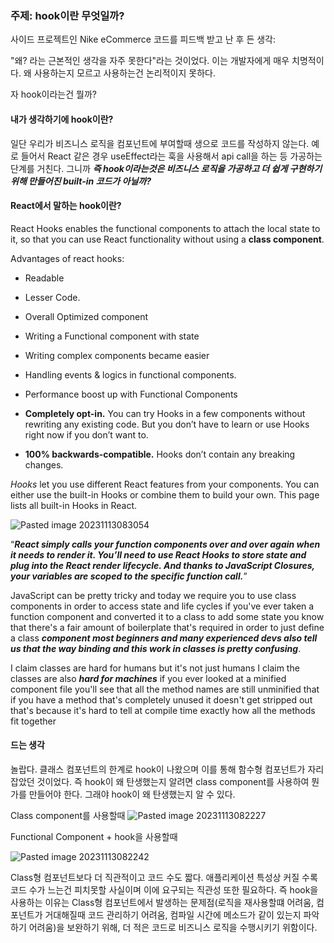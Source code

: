 ### 주제: hook이란 무엇일까?

사이드 프로젝트인 Nike eCommerce 코드를 피드백 받고 난 후 든 생각:

"왜? 라는 근본적인 생각을 자주 못한다"라는 것이었다. 이는 개발자에게 매우 치명적이다. 왜 사용하는지 모르고 사용하는건 논리적이지 못하다. 

자 hook이라는건 뭘까?

#### 내가 생각하기에 hook이란?

일단 우리가 비즈니스 로직을 컴포넌트에 부여할때 생으로 코드를 작성하지 않는다. 예로 들어서 React 같은 경우 useEffect라는 훅을 사용해서 api call을 하는 등 가공하는 단계를 거친다. 그니까 ***즉 hook이라는것은 비즈니스 로직을 가공하고 더 쉽게 구현하기 위해 만들어진 built-in 코드가 아닐까?***

#### React에서 말하는 hook이란?

React Hooks enables the functional components to attach the local state to it, so that you can use React functionality without using a **class component**.

Advantages of react hooks:

- Readable
- Lesser Code.
- Overall Optimized component
- Writing a Functional component with state
- Writing complex components became easier
- Handling events & logics in functional components.
- Performance boost up with Functional Components

- **Completely opt-in.** You can try Hooks in a few components without rewriting any existing code. But you don’t have to learn or use Hooks right now if you don’t want to.
- **100% backwards-compatible.** Hooks don’t contain any breaking changes.

_Hooks_ let you use different React features from your components. You can either use the built-in Hooks or combine them to build your own. This page lists all built-in Hooks in React.

![Pasted image 20231113083054](https://github.com/resetmerlin/Why-hooks/assets/108568153/3da74f03-1ee0-4f08-a657-4c83d7f9c336)

“**_React simply calls your function components over and over again when it needs to render it. You’ll need to use React Hooks to store state and plug into the React render lifecycle. And thanks to JavaScript Closures, your variables are scoped to the specific function call._**”

JavaScript can be pretty tricky and today we require you to use class components in order to access state and life cycles if you've ever taken a function component and converted it to a class to add some state you know that there's a fair amount of boilerplate that's required in order to just define a class ***component most beginners and many experienced devs also tell us that the way binding and this work in classes is pretty confusing***.


I claim classes are hard for humans but it's not just humans I claim the classes are also ***hard for machines***
if you ever looked at a minified component file you'll see that all the method names are still unminified that if you have a method that's completely unused it doesn't get stripped out that's because it's hard to tell at compile time exactly how all the methods fit together

#### 드는 생각

놀랍다. 클래스 컴포넌트의 한계로 hook이 나왔으며 이를 통해 함수형 컴포넌트가 자리잡았던 것이었다. 즉 hook이 왜 탄생했는지 알려면 class component를 사용하여 뭔가를 만들어야 한다. 그래야 hook이 왜 탄생했는지 알 수 있다. 

Class component를 사용할때
![Pasted image 20231113082227](https://github.com/resetmerlin/Why-hooks/assets/108568153/66e64b2e-f78c-4388-8e35-9fb345587a5b)

Functional Component + hook을 사용할때

![Pasted image 20231113082242](https://github.com/resetmerlin/Why-hooks/assets/108568153/72b2cf4d-40d4-46e6-8e49-be011a896714)

Class형 컴포넌트보다 더 직관적이고 코드 수도 짧다. 애플리케이션 특성상 커질 수록 코드 수가 느는건 피치못할 사실이며 이에 요구되는 직관성 또한 필요하다. 즉 hook을 사용하는 이유는 Class형 컴포넌트에서 발생하는 문제점(로직을 재사용할떄 어려움, 컴포넌트가 거대해질때 코드 관리하기 어려움, 컴파일 시간에 메소드가 같이 있는지 파악하기 어려움)을 보완하기 위해, 더 적은 코드로 비즈니스 로직을 수행시키기 위함이다. 
